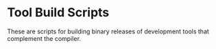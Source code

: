 # Tool Build Scripts

These are scripts for building binary releases of development tools that
complement the compiler.
